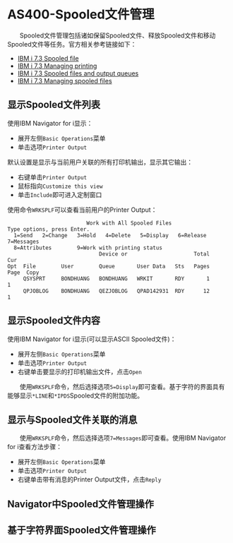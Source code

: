 # AS400-Spooled文件管理
&#8195;&#8195;Spooled文件管理包括诸如保留Spooled文件、释放Spooled文件和移动Spooled文件等任务。官方相关参考链接如下：
- [IBM i 7.3 Spooled file](https://www.ibm.com/docs/zh/i/7.3?topic=sfoq-spooled-file#rzalusplf)
- [IBM i 7.3 Managing printing](https://www.ibm.com/docs/zh/i/7.3?topic=printing-managing#rzalumanage)
- [IBM i 7.3 Spooled files and output queues](https://www.ibm.com/docs/zh/i/7.3?topic=concepts-spooled-files-output-queues)
- [IBM i 7.3 Managing spooled files](https://www.ibm.com/docs/zh/i/7.3?topic=printing-managing-spooled-files)

## 显示Spooled文件列表
使用IBM Navigator for i显示：
- 展开左侧`Basic Operations`菜单
- 单击选项`Printer Output`

默认设置是显示与当前用户关联的所有打印机输出，显示其它输出：
- 右键单击`Printer Output`
- 鼠标指向`Customize this view`
- 单击`Include`即可进入定制窗口

使用命令`WRKSPLF`可以查看当前用户的Printer Output：
```
                         Work with All Spooled Files                                     
Type options, press Enter.                                                    
  1=Send   2=Change   3=Hold   4=Delete   5=Display   6=Release   7=Messages  
  8=Attributes        9=Work with printing status                             
                             Device or                     Total     Cur      
Opt  File        User        Queue       User Data   Sts   Pages    Page  Copy
     QSYSPRT     BONDHUANG   BONDHUANG   WRKIT       RDY       1             1
     QPJOBLOG    BONDHUANG   QEZJOBLOG   QPAD142931  RDY      12             1
```
## 显示Spooled文件内容
使用IBM Navigator for i显示(可以显示ASCII Spooled文件)：
- 展开左侧`Basic Operations`菜单
- 单击选项`Printer Output`
- 右键单击要显示的打印机输出文件，点击`Open`

&#8195;&#8195;使用`WRKSPLF`命令，然后选择选项`5=Display`即可查看。基于字符的界面具有能够显示`*LINE`和`*IPDS`Spooled文件的附加功能。
## 显示与Spooled文件关联的消息
&#8195;&#8195;使用`WRKSPLF`命令，然后选择选项`7=Messages`即可查看。使用IBM Navigator for i查看方法步骤：
- 展开左侧`Basic Operations`菜单
- 单击选项`Printer Output`
- 右键单击带有消息的Printer Output文件，点击`Reply`

## Navigator中Spooled文件管理操作

## 基于字符界面Spooled文件管理操作